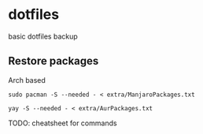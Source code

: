 # dotfiles
basic dotfiles backup

## Restore packages
Arch based

```shell
sudo pacman -S --needed - < extra/ManjaroPackages.txt
```

```shell
yay -S --needed - < extra/AurPackages.txt 
```

TODO: cheatsheet for commands
